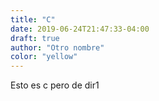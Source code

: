 ```yaml
---
title: "C"
date: 2019-06-24T21:47:33-04:00
draft: true
author: "Otro nombre"
color: "yellow"
---
```


Esto es c pero de dir1

